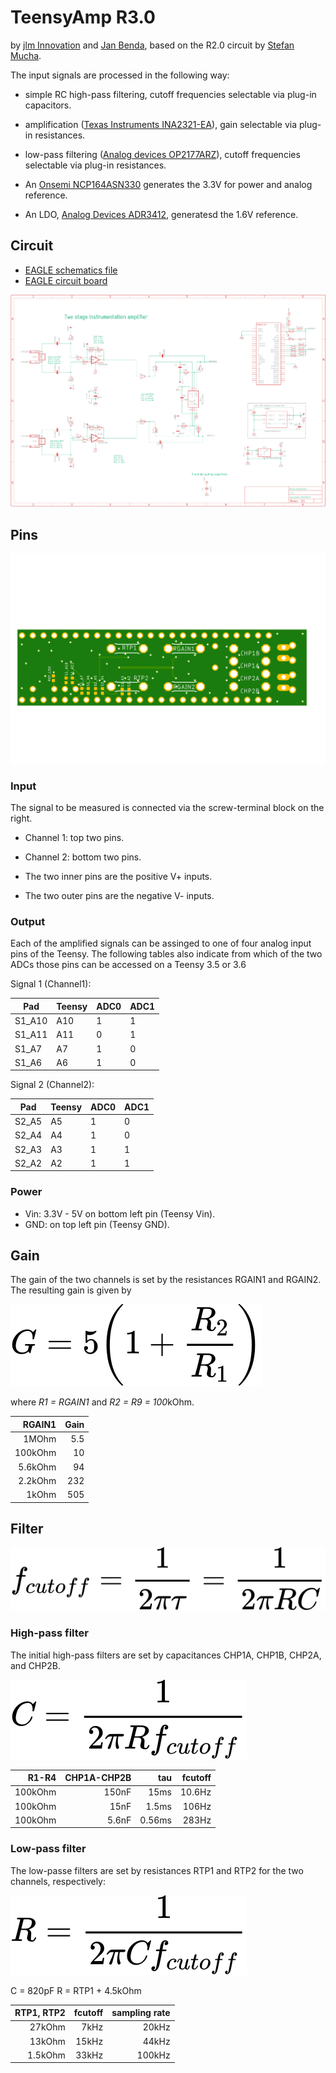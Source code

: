 # TeensyAmp R3.0

by [jlm Innovation](https://www.jlm-innovation.de/) and [Jan
Benda](https://github.com/janscience), based on the R2.0 circuit by
[Stefan Mucha](https://github.com/muchaste).

The input signals are processed in the following way:

- simple RC high-pass filtering, cutoff frequencies selectable via
  plug-in capacitors.

- amplification ([Texas Instruments
  INA2321-EA](https://www.ti.com/product/INA2321)),
  gain selectable via plug-in resistances.

- low-pass filtering ([Analog devices
  OP2177ARZ](https://www.analog.com/media/en/technical-documentation/data-sheets/op1177_2177_4177.pdf)),
  cutoff frequencies selectable via plug-in resistances.

- An [Onsemi
  NCP164ASN330](https://www.onsemi.jp/products/power-management/linear-regulators-ldo/ncp164?pdf=Y)
  generates the 3.3V for power and analog reference.

- An LDO, [Analog Devices
  ADR3412](https://www.analog.com/en/products/adr3412.html),
  generatesd the 1.6V reference.
  

## Circuit

- [EAGLE schematics file](teensy_amp_R3b.sch)
- [EAGLE circuit board](teensy_amp_R3b.brd)

![circuit](images/teensy_amp_R3b_circuit.png)


## Pins

![pcb](images/teensy_amp_R3b_pcb.png)

### Input

The signal to be measured is connected via the screw-terminal block on
the right.

- Channel 1: top two pins.
- Channel 2: bottom two pins.

- The two inner pins are the positive V+ inputs.
- The two outer pins are the negative V- inputs.

### Output

Each of the amplified signals can be assinged to one of four analog
input pins of the Teensy. The following tables also indicate from
which of the two ADCs those pins can be accessed on a Teensy 3.5 or
3.6

Signal 1 (Channel1):

| Pad    | Teensy | ADC0 | ADC1 |
| ------ | ------ | ---- | ---- |
| S1_A10 | A10    | 1    | 1    | 
| S1_A11 | A11    | 0    | 1    | 
| S1_A7  | A7     | 1    | 0    | 
| S1_A6  | A6     | 1    | 0    | 

Signal 2 (Channel2):

| Pad    | Teensy | ADC0 | ADC1 |
| ------ | ------ | ---- | ---- |
| S2_A5  | A5     | 1    | 0    | 
| S2_A4  | A4     | 1    | 0    | 
| S2_A3  | A3     | 1    | 1    | 
| S2_A2  | A2     | 1    | 1    | 


### Power

- Vin: 3.3V - 5V on bottom left pin (Teensy Vin).
- GND: on top left pin (Teensy GND).


## Gain

The gain of the two channels is set by the resistances RGAIN1 and
RGAIN2. The resulting gain is given by

![gain](images/gain.svg)

where *R1 = RGAIN1* and *R2 = R9 = 100*kOhm.

| RGAIN1  | Gain |
| ------: | ---: |
|   1MOhm |  5.5 |
| 100kOhm |   10 |
| 5.6kOhm |   94 |
| 2.2kOhm |  232 |
|   1kOhm |  505 |


## Filter

![cutofffreq](images/cutofffreq.svg)

### High-pass filter

The initial high-pass filters are set by capacitances CHP1A, CHP1B,
CHP2A, and CHP2B.

![Ccutoff](images/Ccutoff.svg)

| R1-R4   | CHP1A-CHP2B | tau    | fcutoff |
| ------: | ----------: | -----: | ------: |
| 100kOhm | 150nF       | 15ms   | 10.6Hz  |
| 100kOhm | 15nF        | 1.5ms  | 106Hz   |
| 100kOhm | 5.6nF       | 0.56ms | 283Hz   |

### Low-pass filter

The low-passe filters are set by resistances RTP1 and RTP2 for the two
channels, respectively:

![Rcutoff](images/Rcutoff.svg)

C = 820pF
R = RTP1 + 4.5kOhm


| RTP1, RTP2 | fcutoff | sampling rate |
| ---------: | ------: | ------------: |
| 27kOhm     |  7kHz   | 20kHz         |
| 13kOhm     | 15kHz   | 44kHz         |
| 1.5kOhm    | 33kHz   | 100kHz        |




